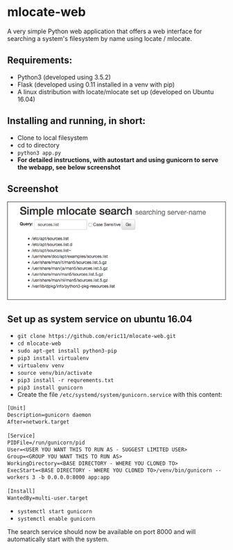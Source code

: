 # mlocate-web
A very simple Python web application that offers a web interface for searching a system's filesystem by name using locate / mlocate. 

## Requirements:
* Python3 (developed using 3.5.2)
* Flask (developed using 0.11 installed in a venv with pip)
* A linux distribution with locate/mlocate set up (developed on Ubuntu 16.04)

## Installing and running, in short:
* Clone to local filesystem
* cd to directory
* `python3 app.py`
* **For detailed instructions, with autostart and using gunicorn to serve the webapp, see below screenshot**

## Screenshot

![ScreenShot](screenshot.png?raw=true "Screenshot")

## Set up as system service on ubuntu 16.04
* `git clone https://github.com/eric11/mlocate-web.git`
* `cd mlocate-web`
* `sudo apt-get install python3-pip`
* `pip3 install virtualenv`
* `virtualenv venv`
* `source venv/bin/activate`
* `pip3 install -r requrements.txt`
* `pip3 install gunicorn`
* Create the file `/etc/systemd/system/gunicorn.service` with this content:
```
[Unit]
Description=gunicorn daemon
After=network.target

[Service]
PIDFile=/run/gunicorn/pid
User=<USER YOU WANT THIS TO RUN AS - SUGGEST LIMITED USER>
Group=<GROUP YOU WANT THIS TO RUN AS>
WorkingDirectory=<BASE DIRECTORY - WHERE YOU CLONED TO>
ExecStart=<BASE DIRECTORY - WHERE YOU CLONED TO>/venv/bin/gunicorn --workers 3 -b 0.0.0.0:8000 app:app

[Install]
WantedBy=multi-user.target
```
* `systemctl start gunicorn`
* `systemctl enable gunicorn`

The search service should now be available on port 8000 and will automatically start with the system.
